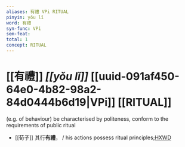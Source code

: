 ```yaml
---
aliases: 有禮 VPi RITUAL
pinyin: yǒu lǐ
word: 有禮
syn-func: VPi
sem-feat: 
total: 1
concept: RITUAL 
---
```

# [[有禮]] *[[yǒu lǐ]]*  [[uuid-091af450-64e0-4b82-98a2-84d0444b6d19|VPi]] [[RITUAL]]
(e.g. of behaviour) be characterised by politeness, conform to the requirements of public ritual
 - [[荀子]] 其行**有禮**，
                     / his actions possess ritual principles;[HXWD](https://hxwd.org/textview.html?location=KR3a0002_tls_008-12a.37)